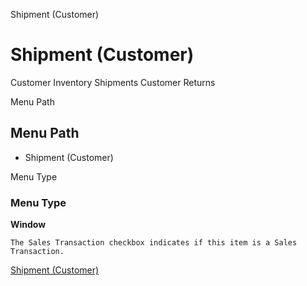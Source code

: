 
Shipment (Customer)
# Shipment (Customer)


Customer Inventory Shipments Customer Returns

Menu Path
## Menu Path



- Shipment (Customer)

Menu Type
### Menu Type

**Window**

```
The Sales Transaction checkbox indicates if this item is a Sales Transaction.
```

[Shipment (Customer)](../../window-shipment-customer.md)